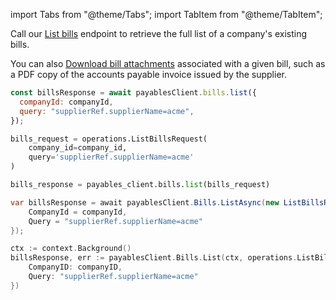 import Tabs from "@theme/Tabs";
import TabItem from "@theme/TabItem";

Call our <a href={props.listendpoint} target="_blank">List bills</a> endpoint to retrieve the full list of a company's existing bills.

You can also <a href={props.downloadendpoint} target="_blank">Download bill attachments</a> associated with a given bill, such as a PDF copy of the accounts payable invoice issued by the supplier.

<Tabs groupId="language">

<TabItem value="nodejs" label="TypeScript">

```javascript
const billsResponse = await payablesClient.bills.list({
  companyId: companyId,
  query: "supplierRef.supplierName=acme",
});
```

</TabItem>

<TabItem value="python" label="Python">

```python
bills_request = operations.ListBillsRequest(
    company_id=company_id,
    query='supplierRef.supplierName=acme'
)

bills_response = payables_client.bills.list(bills_request)
```

</TabItem>

<TabItem value="csharp" label="C#">

```csharp
var billsResponse = await payablesClient.Bills.ListAsync(new ListBillsRequest() {
    CompanyId = companyId,
    Query = "supplierRef.supplierName=acme"
});
```

</TabItem>

<TabItem value="go" label="Go">

```go
ctx := context.Background()
billsResponse, err := payablesClient.Bills.List(ctx, operations.ListBillsRequest{
    CompanyID: companyID,
    Query: "supplierRef.supplierName=acme"
})
```

</TabItem>

</Tabs>
